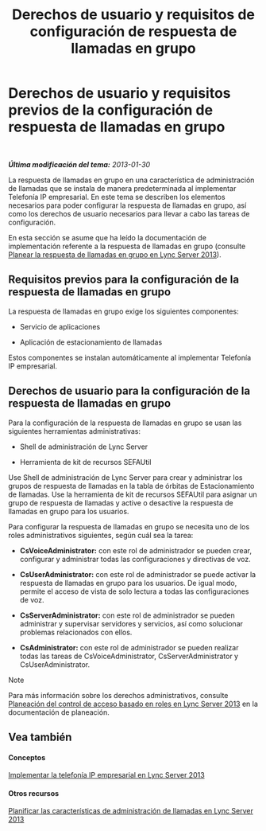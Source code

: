 ﻿---
title: "Derechos de usuario y requisitos de configuración de respuesta de llamadas en grupo"
TOCTitle: "Droits d’ut. requis et élém. prérequis pour conf. de la prise d’appel de gr."
ms:assetid: 8757b1d3-751d-49c3-b1b8-b678f663f18e
ms:mtpsurl: https://technet.microsoft.com/es-es/library/JJ945641(v=OCS.15)
ms:contentKeyID: 52061704
ms.date: 01/07/2017
mtps_version: v=OCS.15
ms.translationtype: HT
---

# Derechos de usuario y requisitos previos de la configuración de respuesta de llamadas en grupo

 

_**Última modificación del tema:** 2013-01-30_

La respuesta de llamadas en grupo en una característica de administración de llamadas que se instala de manera predeterminada al implementar Telefonía IP empresarial. En este tema se describen los elementos necesarios para poder configurar la respuesta de llamadas en grupo, así como los derechos de usuario necesarios para llevar a cabo las tareas de configuración.

En esta sección se asume que ha leído la documentación de implementación referente a la respuesta de llamadas en grupo (consulte [Planear la respuesta de llamadas en grupo en Lync Server 2013](lync-server-2013-planning-for-group-call-pickup.md)).

## Requisitos previos para la configuración de la respuesta de llamadas en grupo

La respuesta de llamadas en grupo exige los siguientes componentes:

  - Servicio de aplicaciones

  - Aplicación de estacionamiento de llamadas

Estos componentes se instalan automáticamente al implementar Telefonía IP empresarial.

## Derechos de usuario para la configuración de la respuesta de llamadas en grupo

Para la configuración de la respuesta de llamadas en grupo se usan las siguientes herramientas administrativas:

  - Shell de administración de Lync Server

  - Herramienta de kit de recursos SEFAUtil

Use Shell de administración de Lync Server para crear y administrar los grupos de respuesta de llamadas en la tabla de órbitas de Estacionamiento de llamadas. Use la herramienta de kit de recursos SEFAUtil para asignar un grupo de respuesta de llamadas y active o desactive la respuesta de llamadas en grupo para los usuarios.

Para configurar la respuesta de llamadas en grupo se necesita uno de los roles administrativos siguientes, según cuál sea la tarea:

  - **CsVoiceAdministrator:** con este rol de administrador se pueden crear, configurar y administrar todas las configuraciones y directivas de voz.

  - **CsUserAdministrator:** con este rol de administrador se puede activar la respuesta de llamadas en grupo para los usuarios. De igual modo, permite el acceso de vista de solo lectura a todas las configuraciones de voz.

  - **CsServerAdministrator:** con este rol de administrador se pueden administrar y supervisar servidores y servicios, así como solucionar problemas relacionados con ellos.

  - **CsAdministrator:** con este rol de administrador se pueden realizar todas las tareas de CsVoiceAdministrator, CsServerAdministrator y CsUserAdministrator.


> [!NOTE]
> Para más información sobre los derechos administrativos, consulte <A href="lync-server-2013-planning-for-role-based-access-control.md">Planeación del control de acceso basado en roles en Lync Server 2013</A> en la documentación de planeación.



## Vea también

#### Conceptos

[Implementar la telefonía IP empresarial en Lync Server 2013](lync-server-2013-deploying-enterprise-voice.md)  

#### Otros recursos

[Planificar las características de administración de llamadas en Lync Server 2013](lync-server-2013-planning-for-call-management-features.md)

